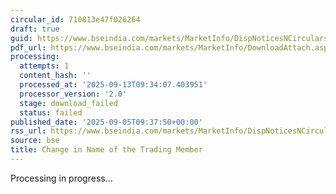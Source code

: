 ```yaml
---
circular_id: 710813e47f026264
draft: true
guid: https://www.bseindia.com/markets/MarketInfo/DispNoticesNCirculars.aspx?Noticeid={47198164-D402-4ED0-8C3B-16AEC258FBA6}&noticeno=20250905-6&dt=09/05/2025&icount=6&totcount=43&flag=0
pdf_url: https://www.bseindia.com/markets/MarketInfo/DownloadAttach.aspx?id=20250905-6&attachedId=
processing:
  attempts: 1
  content_hash: ''
  processed_at: '2025-09-13T09:34:07.403951'
  processor_version: '2.0'
  stage: download_failed
  status: failed
published_date: '2025-09-05T09:37:50+00:00'
rss_url: https://www.bseindia.com/markets/MarketInfo/DispNoticesNCirculars.aspx?Noticeid={47198164-D402-4ED0-8C3B-16AEC258FBA6}&noticeno=20250905-6&dt=09/05/2025&icount=6&totcount=43&flag=0
source: bse
title: Change in Name of the Trading Member
---
```


Processing in progress...